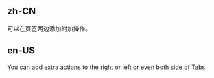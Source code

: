 ## zh-CN

可以在页签两边添加附加操作。

## en-US

You can add extra actions to the right or left or even both side of Tabs.
